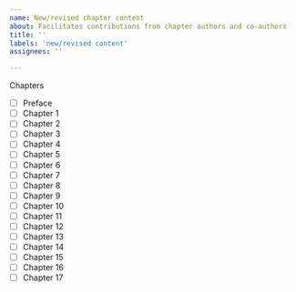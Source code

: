 ```yaml
---
name: New/revised chapter content
about: Facilitates contributions from chapter authors and co-authors
title: ''
labels: 'new/revised content'
assignees: ''

---
```


Chapters
- [ ] Preface
- [ ] Chapter 1
- [ ] Chapter 2
- [ ] Chapter 3
- [ ] Chapter 4
- [ ] Chapter 5
- [ ] Chapter 6
- [ ] Chapter 7
- [ ] Chapter 8
- [ ] Chapter 9
- [ ] Chapter 10
- [ ] Chapter 11
- [ ] Chapter 12
- [ ] Chapter 13
- [ ] Chapter 14
- [ ] Chapter 15
- [ ] Chapter 16
- [ ] Chapter 17
